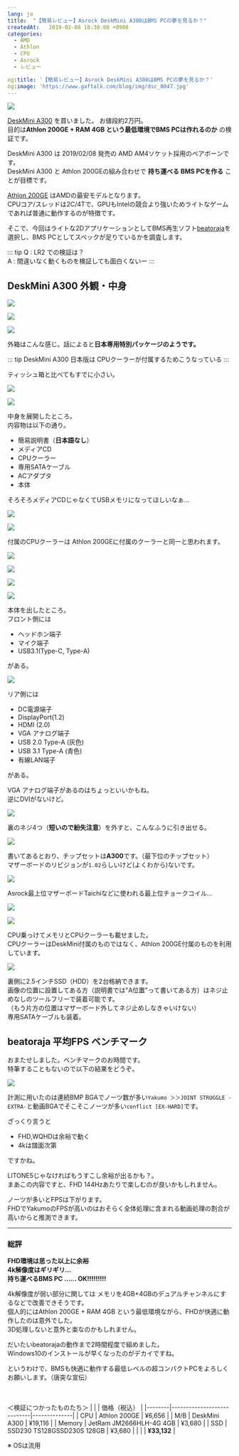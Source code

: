 ```yaml
---
lang: ja
title:  "【簡易レビュー】Asrock DeskMini A300はBMS PCの夢を見るか？"
createdAt:   2019-02-08 18:30:00 +0900
categories: 
  - AMD
  - Athlon
  - CPU
  - Asrock
  - レビュー

og:title: '【簡易レビュー】Asrock DeskMini A300はBMS PCの夢を見るか？'
og:image: 'https://www.gaftalk.com/blog/img/dsc_0047.jpg'
---
```


![](/blog/img/dsc_0047.jpg)

[DeskMini A300](https://www.asrock.com/nettop/AMD/DeskMini%20A300%20Series/index.jp.asp) を買いました。 
お値段約2万円。   
目的は**Athlon 200GE + RAM 4GB という最低環境でBMS PCは作れるのか** の検証です。

DeskMini A300 は 2019/02/08 発売の AMD AM4ソケット採用のベアボーンです。  
DeskMini A300 と Athlon 200GEの組み合わせで **持ち運べる BMS PCを作る** ことが目標です。 

[Athlon 200GE](https://www.amd.com/ja/products/apu/amd-athlon-200ge) はAMDの最安モデルとなります。  
CPUコア/スレッドは2C/4Tで、GPUもIntelの競合より強いためライトなゲームであれば普通に動作するのが特徴です。

そこで、今回はライトな2DアプリケーションとしてBMS再生ソフト[beatoraja](https://github.com/exch-bms2/beatoraja)を選択し、BMS PCとしてスペックが足りているかを調査します。

::: tip
Q : LR2 での検証は？  
A : 間違いなく動くものを検証しても面白くないー
:::

## DeskMini A300 外観・中身

![](/blog/img/dsc_0048.jpg)

![](/blog/img/dsc_0050.jpg)

![](/blog/img/dsc_0051.jpg)

外箱はこんな感じ。話によると**日本専用特別パッケージのようです。**  

::: tip
DeskMini A300 日本版は CPUクーラーが付属するためこうなっている
:::

ティッシュ箱と比べてもすでに小さい。

![](/blog/img/dsc_0053.jpg)

![](/blog/img/dsc_0055.jpg)

中身を展開したところ。  
内容物は以下の通り。

* 簡易説明書（**日本語なし**）
* メディアCD
* CPUクーラー
* 専用SATAケーブル
* ACアダプタ
* 本体

そろそろメディアCDじゃなくてUSBメモリになってほしいなぁ…

![](/blog/img/dsc_0057.jpg)

![](/blog/img/dsc_0059.jpg)

付属のCPUクーラーは Athlon 200GEに付属のクーラーと同一と思われます。

![](/blog/img/dsc_0060.jpg)

![](/blog/img/dsc_0061.jpg)

![](/blog/img/dsc_0062.jpg)

![](/blog/img/dsc_0068.jpg)

本体を出したところ。  
フロント側には
* ヘッドホン端子
* マイク端子
* USB3.1(Type-C, Type-A)

がある。

![](/blog/img/dsc_0063.jpg)

リア側には
* DC電源端子
* DisplayPort(1.2)
* HDMI (2.0)
* VGA アナログ端子
* USB 2.0 Type-A (灰色)
* USB 3.1 Type-A (青色)
* 有線LAN端子

がある。

VGA アナログ端子があるのはちょっといいかもね。  
逆にDVIがないけど。

![](/blog/img/dsc_0069.jpg)

裏のネジ4つ（**短いので紛失注意**）を外すと、こんなふうに引き出せる。

![](/blog/img/dsc_0072.jpg)

書いてあるとおり、チップセットは**A300**です。（最下位のチップセット）  
マザーボードのリビジョンが`1.02`らしいけど(よくわから)ないです。

![](/blog/img/dsc_0074.jpg)

Asrock最上位マザーボードTaichiなどに使われる最上位チョークコイル…

![](/blog/img/dsc_0082.jpg)

![](/blog/img/dsc_0083.jpg)

CPU乗っけてメモリとCPUクーラーも載せました。  
CPUクーラーはDeskMini付属のものではなく、Athlon 200GE付属のものを利用しています。

![](/blog/img/dsc_0084.jpg)

裏側に2.5インチSSD（HDD）を2台格納できます。  
画像の位置に設置してある方（説明書では"A位置"って書いてある方）はネジ止めなしのツールフリーで装着可能です。  
（もう片方の位置はマザーボード外してネジ止めしなきゃいけない）  
専用SATAケーブルも装着。


## beatoraja 平均FPS ベンチマーク

おまたせしました。ベンチマークのお時間です。  
特筆することもないので以下の結果をどうぞ。

![](/blog/img/beatoraja_a300_bench.png)

計測に用いたのは連続BMP BGAでノーツ数が多い`Yakumo ＞＞JOINT STRUGGLE -EXTRA-`と動画BGAでそこそこノーツが多い`conflict [EX-HARD]`です。

ざっくり言うと
* FHD,WQHDは余裕で動く
* 4kは譜面次第

ですかね。

LITONE5じゃなければもうすこし余裕が出るかも？。  
まあこの内容ですと、FHD 144Hzあたりで楽しむのが良いかもしれません。

ノーツが多いとFPSは下がります。  
FHDでYakumoのFPSが高いのはおそらく全体処理に含まれる動画処理の割合が高いからと推測できます。

***

### 総評

**FHD環境は思った以上に余裕**  
**4k解像度はギリギリ…**  
**持ち運べるBMS PC …… OK!!!!!!!!!**  

4k解像度が弱い部分に関しては メモリを4GB+4GBのデュアルチャンネルにするなどで改善できそうです。  
個人的にはAthlon 200GE + RAM 4GB という最低環境ながら、FHDが快適に動作したのは意外でした。  
3D処理しないと意外と楽なのかもしれません。

だいたいbeatorajaの動作まで2時間程度で組めました。  
Windows10のインストールが早くなったのがデカイですね。

というわけで、BMSも快適に動作する最低レベルの超コンパクトPCをよろしくお願いします。（唐突な宣伝）

<br><br>
＜検証につかったものたち＞
|        |                            | 価格（税込） |
|--------|----------------------------|--------------|
| CPU    | Athlon 200GE               | ¥6,656       |
| M/B    | DeskMini A300              | ¥19,116      |
| Memory | JetRam JM2666HLH-4G 4GB    | ¥3,680       |
| SSD    | SSD230 TS128GSSD230S 128GB | ¥3,680       |
|        |                            | **¥33,132**      |

※ OSは流用
